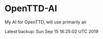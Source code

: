 # OpenTTD-AI
My AI for OpenTTD, will use primarily air

Latest backup: Sun Sep 15 18:25:02 UTC 2019
